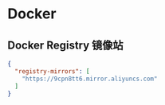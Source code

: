 # Docker


## Docker Registry 镜像站

```json
{
  "registry-mirrors": [
    "https://9cpn8tt6.mirror.aliyuncs.com"
  ]
}
```